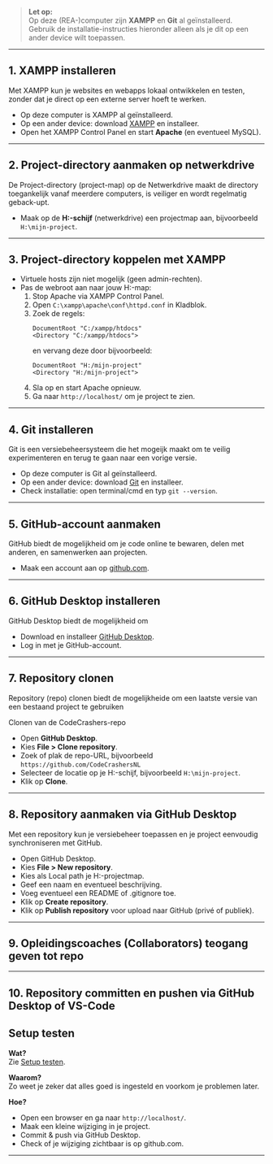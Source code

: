 



> **Let op:**\
> Op deze (REA-)computer zijn **XAMPP** en **Git** al geïnstalleerd.\
> Gebruik de installatie-instructies hieronder alleen als je dit op een ander device wilt toepassen.

---

## 1. XAMPP installeren

Met XAMPP kun je websites en webapps lokaal ontwikkelen en testen, zonder dat je direct op een externe server hoeft te werken.

- Op deze computer is XAMPP al geïnstalleerd.
- Op een ander device: download [XAMPP](https://www.apachefriends.org/index.html) en installeer.
- Open het XAMPP Control Panel en start **Apache** (en eventueel MySQL).

---

## 2. Project-directory aanmaken op netwerkdrive


De Project-directory (project-map) op de Netwerkdrive maakt de directory toegankelijk vanaf meerdere computers, is veiliger en wordt regelmatig geback-upt.

- Maak op de **H:-schijf** (netwerkdrive) een projectmap aan, bijvoorbeeld `H:\mijn-project`.

---

## 3. Project-directory koppelen met XAMPP

- Virtuele hosts zijn niet mogelijk (geen admin-rechten).
- Pas de webroot aan naar jouw H:-map:
  1. Stop Apache via XAMPP Control Panel.
  2. Open `C:\xampp\apache\conf\httpd.conf` in Kladblok.
  3. Zoek de regels:
     ```
     DocumentRoot "C:/xampp/htdocs"
     <Directory "C:/xampp/htdocs">
     ```
     en vervang deze door bijvoorbeeld:
     ```
     DocumentRoot "H:/mijn-project"
     <Directory "H:/mijn-project">
     ```
  4. Sla op en start Apache opnieuw.
  5. Ga naar `http://localhost/` om je project te zien.

---

## 4. Git installeren

Git is een versiebeheersysteem die het mogeijk maakt om te veilig experimenteren en terug te gaan naar een vorige versie.

- Op deze computer is Git al geïnstalleerd.
- Op een ander device: download [Git](https://git-scm.com/) en installeer.
- Check installatie: open terminal/cmd en typ `git --version`.

---

## 5. GitHub-account aanmaken

GitHub biedt de mogelijkheid om je code online te bewaren, delen met anderen, en samenwerken aan projecten.

- Maak een account aan op [github.com](https://github.com/).

---

## 6. GitHub Desktop installeren

GitHub Desktop biedt de mogelijkheid om 

- Download en installeer [GitHub Desktop](https://desktop.github.com/).
- Log in met je GitHub-account.

---

## 7. Repository clonen

Repository (repo) clonen biedt de mogelijkheide om een laatste versie van een bestaand project te gebruiken

Clonen van de CodeCrashers-repo
- Open **GitHub Desktop**.
- Kies **File > Clone repository**.
- Zoek of plak de repo-URL, bijvoorbeeld  
  `https://github.com/CodeCrashersNL`
- Selecteer de locatie op je H:-schijf, bijvoorbeeld `H:\mijn-project`.
- Klik op **Clone**.

---

## 8. Repository aanmaken via GitHub Desktop

Met een repository kun je versiebeheer toepassen en je project eenvoudig synchroniseren met GitHub.


- Open GitHub Desktop.
- Kies **File > New repository**.
- Kies als Local path je H:-projectmap.
- Geef een naam en eventueel beschrijving.
- Voeg eventueel een README of .gitignore toe.
- Klik op **Create repository**.
- Klik op **Publish repository** voor upload naar GitHub (privé of publiek).

---

## 9. Opleidingscoaches (Collaborators) teogang geven tot repo



---

## 10. Repository committen en pushen via GitHub Desktop of VS-Code




## Setup testen

**Wat?**  
Zie [Setup testen](#begrippen).

**Waarom?**  
Zo weet je zeker dat alles goed is ingesteld en voorkom je problemen later.

**Hoe?**
- Open een browser en ga naar `http://localhost/`.
- Maak een kleine wijziging in je project.
- Commit & push via GitHub Desktop.
- Check of je wijziging zichtbaar is op github.com.

---

